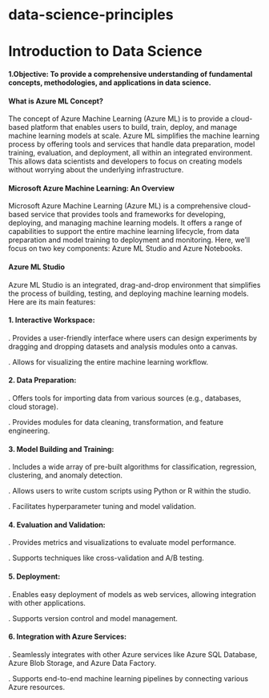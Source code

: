 # data-science-principles

# Introduction to Data Science

#### 1.Objective: To provide a comprehensive understanding of fundamental concepts, methodologies, and applications in data science.

#### What is Azure ML Concept?

The concept of Azure Machine Learning (Azure ML) is to provide a cloud-based platform that enables users to build, train, deploy, and manage machine learning models at scale. Azure ML simplifies the machine learning process by offering tools and services that handle data preparation, model training, evaluation, and deployment, all within an integrated environment. This allows data scientists and developers to focus on creating models without worrying about the underlying infrastructure.

#### Microsoft Azure Machine Learning: An Overview

Microsoft Azure Machine Learning (Azure ML) is a comprehensive cloud-based service that provides tools and frameworks for developing, deploying, and managing machine learning models. It offers a range of capabilities to support the entire machine learning lifecycle, from data preparation and model training to deployment and monitoring. Here, we’ll focus on two key components: Azure ML Studio and Azure Notebooks.

#### Azure ML Studio

Azure ML Studio is an integrated, drag-and-drop environment that simplifies the process of building, testing, and deploying machine learning models. Here are its main features:

#### 1. Interactive Workspace:

. Provides a user-friendly interface where users can design experiments by dragging and dropping datasets and analysis modules onto a canvas.

. Allows for visualizing the entire machine learning workflow.

#### 2. Data Preparation:

. Offers tools for importing data from various sources (e.g., databases, cloud storage).

. Provides modules for data cleaning, transformation, and feature engineering.

#### 3. Model Building and Training:

. Includes a wide array of pre-built algorithms for classification, regression, clustering, and anomaly detection.

. Allows users to write custom scripts using Python or R within the studio.

. Facilitates hyperparameter tuning and model validation.

#### 4. Evaluation and Validation:

. Provides metrics and visualizations to evaluate model performance.

. Supports techniques like cross-validation and A/B testing.

#### 5. Deployment:

. Enables easy deployment of models as web services, allowing integration with other applications.

. Supports version control and model management.

#### 6. Integration with Azure Services:

. Seamlessly integrates with other Azure services like Azure SQL Database, Azure Blob Storage, and Azure Data Factory.

. Supports end-to-end machine learning pipelines by connecting various Azure resources.








